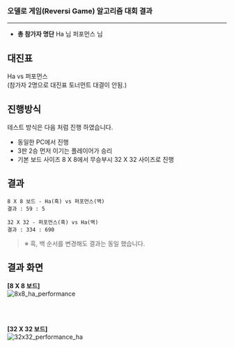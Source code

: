 ### **오델로 게임(Reversi Game) 알고리즘 대회 결과**

***
* **총 참가자 명단**
  Ha 님
  퍼포먼스 님


대진표
-
Ha vs 퍼포먼스<br/>
(참가자 2명으로 대진표 토너먼트 대결이 안됨.)

진행방식
-
테스트 방식은 다음 처럼 진행 하였습니다.

* 동일한 PC에서 진행
* 3판 2승 먼저 이기는 플레이어가 승리
* 기본 보드 사이즈 8 X 8에서 무승부시 32 X 32 사이즈로 진행

결과
-
```
8 X 8 보드 - Ha(흑) vs 퍼포먼스(백)
결과 : 59 : 5

32 X 32 - 퍼포먼스(흑) vs Ha(백)
결과 : 334 : 690
```
> ※ 흑, 백 순서를 변경해도 결과는 동일 했습니다.

결과 화면
-

**[8 X 8 보드]**<br/>
![8x8_ha_performance](https://user-images.githubusercontent.com/13028129/150890630-e7e7fb32-ad79-482e-a7fc-57f5aa57995c.gif)

<br/><br/>

**[32 X 32 보드]**<br/>
![32x32_performance_ha](https://user-images.githubusercontent.com/13028129/150890645-685cee7e-cbb3-4540-9fde-54051a074d22.gif)
